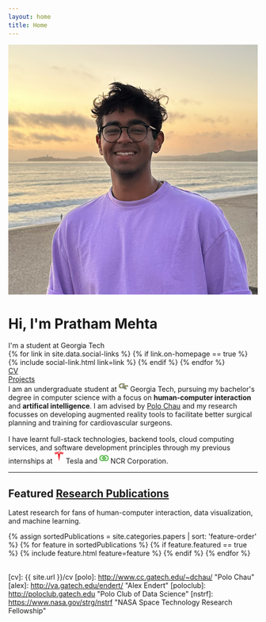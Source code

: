 ```yaml
---
layout: home
title: Home
---
```


<div id="intro-wrapper" class="l-text">
	<div id="intro-title-wrapper">
		<div id="intro-image-wrapper">
			<img id="intro-image" src="/images/portrait.png"></div>
		<div id="intro-title-text-wrapper">
			<h1 id="intro-title">Hi, I'm Pratham Mehta</h1>
			<div id="intro-subtitle">I'm a student at Georgia Tech</div>
			<div id="intro-title-socials">
				{% for link in site.data.social-links %}
					{% if link.on-homepage == true %}
						{% include social-link.html link=link %}
					{% endif %}
				{% endfor %}
			</div>
		</div>
	</div>
	<div id="everything-else" class="l-middle">
		<a href="{{ site.url }}/cv"><div><i class="fa fa-portrait icon icon-right-space"></i>CV</div></a>
		<a href="{{ site.url }}/projects"><div><i class="fa fa-shapes icon icon-right-space"></i>Projects</div></a>
	</div>
	<div>
		I am an undergraduate student at <img class="intro-logo" style="width: 19px; padding-bottom: 5px;" src="/images/gt-logo.png"> Georgia Tech, pursuing my bachelor's degree in computer science with a focus on <b><span class="cv-vis">human-computer interaction</span></b> and <b><span class="cv-ai">artifical intelligence</span></b>. I am  advised by <a href="http://www.cc.gatech.edu/~dchau/">Polo Chau</a> and my research focusses on developing augmented reality tools to facilitate better surgical planning and training for cardiovascular surgeons. 
	</div>
	<div style="height: 1rem"></div>
	<div>
		I have learnt full-stack technologies, backend tools, cloud computing services, and software development principles through my previous internships at <img class="intro-logo" style="width: 19px; padding-bottom: 5px;" src="/images/tesla.png"> Tesla and <img class="intro-logo" style="width: 19px; padding-bottom: 5px;" src="/images/NCR.png"> NCR Corporation.
	</div>
</div>

<hr class="l-middle home-hr">

<h2 class="feature-title">Featured <a href="/cv/#publications">Research Publications</a></h2>

<p class="feature-text">
	Latest research for fans of human-computer interaction, data visualization, and machine learning.
</p>

<div class="cover-wrapper cover-wrapper-3-col l-page">
	{% assign sortedPublications = site.categories.papers | sort: 'feature-order' %}
	{% for feature in sortedPublications %}
		{% if feature.featured == true %}
			{% include feature.html feature=feature %}
		{% endif %}
	{% endfor %}
</div>

<br>

[gt]: http://www.gatech.edu "Georgia Tech"
[cse]: http://cse.gatech.edu "Georgia Tech Computational Science and Engineering"
[coc]: http://www.cc.gatech.edu "Georgia Tech College of Computing"

[cv]: {{ site.url }}/cv
[polo]: http://www.cc.gatech.edu/~dchau/ "Polo Chau"
[alex]: http://va.gatech.edu/endert/ "Alex Endert"
[poloclub]: http://poloclub.gatech.edu "Polo Club of Data Science"
[nstrf]: https://www.nasa.gov/strg/nstrf "NASA Space Technology Research Fellowship"